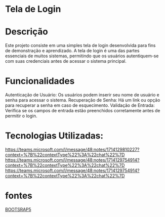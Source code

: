 
# Tela de Login

# Descrição
Este projeto consiste em uma simples tela de login desenvolvida para fins de demonstração e aprendizado. A tela de login é uma das partes essenciais de muitos sistemas, permitindo que os usuários autentiquem-se com suas credenciais antes de acessar o sistema principal.

# Funcionalidades
Autenticação de Usuário: Os usuários podem inserir seu nome de usuário e senha para acessar o sistema.
Recuperação de Senha: Há um link ou opção para recuperar a senha em caso de esquecimento.
Validação de Entrada: Verifica se os campos de entrada estão preenchidos corretamente antes de permitir o login.

# Tecnologias Utilizadas:
https://teams.microsoft.com/l/message/48:notes/1714129810227?context=%7B%22contextType%22%3A%22chat%22%7D
https://teams.microsoft.com/l/message/48:notes/1714129754914?context=%7B%22contextType%22%3A%22chat%22%7D
https://teams.microsoft.com/l/message/48:notes/1714129754914?context=%7B%22contextType%22%3A%22chat%22%7D




# fontes
[BOOTSRAP5](https://getbootstrap.com/docs/5.0/getting-started/introduction/)

